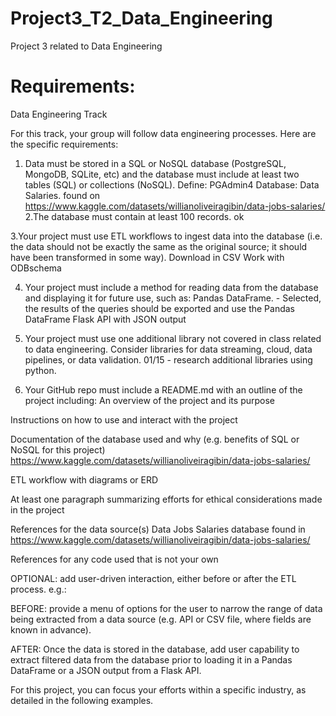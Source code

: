 # Project3_T2_Data_Engineering
Project 3 related to Data Engineering 

# Requirements:
Data Engineering Track

For this track, your group will follow data engineering processes. Here are the specific requirements:
1. Data must be stored in a SQL or NoSQL database (PostgreSQL, MongoDB, SQLite, etc) and the database must include at least two tables (SQL) or collections (NoSQL).
     Define:  PGAdmin4
     Database: Data Salaries. found on https://www.kaggle.com/datasets/willianoliveiragibin/data-jobs-salaries/
2.The database must contain at least 100 records.
    ok
   
3.Your project must use ETL workflows to ingest data into the database (i.e. the data should not be exactly the same as the original source; it should have been transformed in some way).
    Download in CSV
    Work with ODBschema
    
4. Your project must include a method for reading data from the database and displaying it for future use, such as:
  Pandas DataFrame. - Selected, the results of the queries should be exported  and use the Pandas DataFrame
  Flask API with JSON output

5. Your project must use one additional library not covered in class related to data engineering. Consider libraries for data streaming, cloud, data pipelines, or data validation.
   01/15 - research additional libraries using python.
   
6. Your GitHub repo must include a README.md with an outline of the project including:
An overview of the project and its purpose
    


Instructions on how to use and interact with the project


Documentation of the database used and why (e.g. benefits of SQL or NoSQL for this project)
    https://www.kaggle.com/datasets/willianoliveiragibin/data-jobs-salaries/
    


ETL workflow with diagrams or ERD
  

At least one paragraph summarizing efforts for ethical considerations made in the project


References for the data source(s)
    Data Jobs Salaries database found in https://www.kaggle.com/datasets/willianoliveiragibin/data-jobs-salaries/
    
  
References for any code used that is not your own


OPTIONAL: add user-driven interaction, either before or after the ETL process. e.g.:

BEFORE: provide a menu of options for the user to narrow the range of data being extracted from a data source (e.g. API or CSV file, where fields are known in advance).
    
    
AFTER: Once the data is stored in the database, add user capability to extract filtered data from the database prior to loading it in a Pandas DataFrame or a JSON output from a Flask API.


For this project, you can focus your efforts within a specific industry, as detailed in the following examples.

